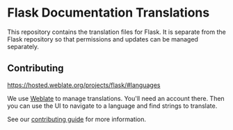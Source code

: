 # Flask Documentation Translations

This repository contains the translation files for Flask. It is separate from
the Flask repository so that permissions and updates can be managed separately.

## Contributing

<https://hosted.weblate.org/projects/flask/#languages>

We use [Weblate] to manage translations. You'll need an account there. Then you
can use the UI to navigate to a language and find strings to translate.

[Weblate]: https://weblate.org

See our [contributing guide][contrib] for more information.

[contrib]: https://github.com/pallets-eco/flask-docs-translations/blob/stable/CONTRIBUTING.md
